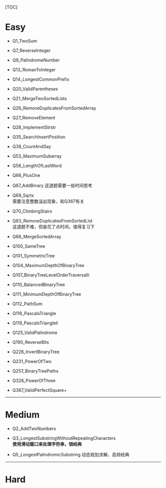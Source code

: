 [TOC]

# Easy

+ Q1_TwoSum

+ Q7_ReverseInteger

+ Q9_PalindromeNumber

+ Q13_RomanToInteger

+ Q14_LongestCommonPrefix

+ Q20_ValidParentheses

+ Q21_MergeTwoSortedLists

+ Q26_RemoveDuplicatesFromSortedArray

+ Q27_RemoveElement

+ Q28_ImplementStrstr

+ Q35_SearchInsertPosition

+ Q38_CountAndSay

+ Q53_MaximumSubarray

+ Q58_LengthOfLastWord

+ Q66_PlusOne

+ Q67_AddBinary
这道题需要一些时间思考

+ Q69_Sqrtx  
需要注意整数溢出现象，和Q367有关

+ Q70_ClimbingStairs

+ Q83_RemoveDuplicatesFromSortedList  
这道题不难，但是花了点时间，值得复习下

+ Q88_MergeSortedArray

+ Q100_SameTree

+ Q101_SymmetricTree

+ Q104_MaximumDepthOfBinaryTree

+ Q107_BinaryTreeLevelOrderTraversalIi

+ Q110_BalancedBinaryTree

+ Q111_MinimumDepthOfBinaryTree

+ Q112_PathSum

+ Q118_PascalsTriangle

+ Q119_PascalsTriangleIi

+ Q125_ValidPalindrome

+ Q190_ReverseBits

+ Q226_InvertBinaryTree

+ Q231_PowerOfTwo

+ Q257_BinaryTreePaths

+ Q326_PowerOfThree

+ Q367_ValidPerfectSquare+ 



---------------------------
# Medium

+ Q2_AddTwoNumbers

+ Q3_LongestSubstringWithoutRepeatingCharacters  
**使用滑动窗口来处理字符串，很经典**

+ Q5_LongestPalindromicSubstring
动态规划求解，高频经典



--------------------


# Hard